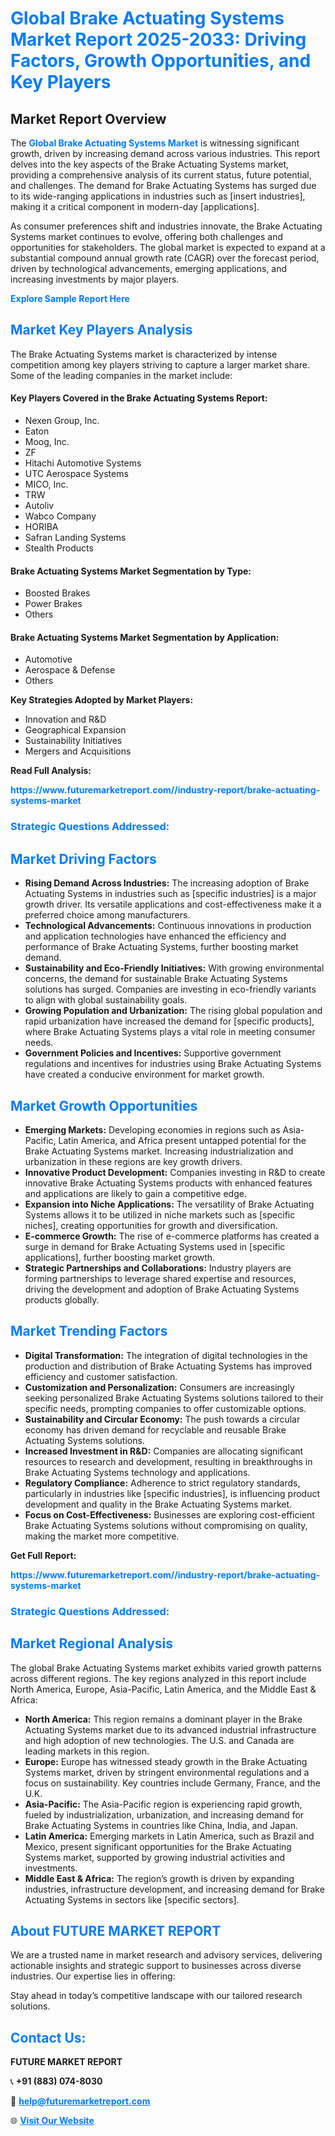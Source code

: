<h1 style="color: #007BFF;">Global Brake Actuating Systems Market Report 2025-2033: Driving Factors, Growth Opportunities, and Key Players</h1>

<section id="overview">
<h2>Market Report Overview</h2>
<p>The <a href="https://www.futuremarketreport.com//industry-report/brake-actuating-systems-market" style="color: #007BFF; text-decoration: none;"><strong>Global Brake Actuating Systems Market</strong></a> is witnessing significant growth, driven by increasing demand across various industries. This report delves into the key aspects of the Brake Actuating Systems market, providing a comprehensive analysis of its current status, future potential, and challenges. The demand for Brake Actuating Systems has surged due to its wide-ranging applications in industries such as [insert industries], making it a critical component in modern-day [applications].</p>
<p>As consumer preferences shift and industries innovate, the Brake Actuating Systems market continues to evolve, offering both challenges and opportunities for stakeholders. The global market is expected to expand at a substantial compound annual growth rate (CAGR) over the forecast period, driven by technological advancements, emerging applications, and increasing investments by major players.</p>
</section>

<section id="overview">
<p><a href="https://www.futuremarketreport.com//request-sample/reportId=58724" style="color: #007BFF; text-decoration: none;"><strong>Explore Sample Report Here</strong></a></p>
</section>

<section id="key-players">
<h2 style="color: #007BFF;">Market Key Players Analysis</h2>
<p>The Brake Actuating Systems market is characterized by intense competition among key players striving to capture a larger market share. Some of the leading companies in the market include:</p>
<h4>Key Players Covered in the Brake Actuating Systems Report:</h4>
<ul><li>Nexen Group, Inc.</li><li>Eaton</li><li>Moog, Inc.</li><li>ZF</li><li>Hitachi Automotive Systems</li><li>UTC Aerospace Systems</li><li>MICO, Inc.</li><li>TRW</li><li>Autoliv</li><li>Wabco Company</li><li>HORIBA</li><li>Safran Landing Systems</li><li>Stealth Products</li></ul>
<h4>Brake Actuating Systems Market Segmentation by Type:</h4>
<ul><li>Boosted Brakes</li><li>Power Brakes</li><li>Others</li></ul>

<h4>Brake Actuating Systems Market Segmentation by Application:</h4>
<ul><li>Automotive</li><li>Aerospace &amp; Defense</li><li>Others</li></ul>
<p><strong>Key Strategies Adopted by Market Players:</strong></p>
<ul>
<li>Innovation and R&D</li>
<li>Geographical Expansion</li>
<li>Sustainability Initiatives</li>
<li>Mergers and Acquisitions</li>
</ul>
</section>

<section>
<p><strong>Read Full Analysis: </strong></p><a href="https://www.futuremarketreport.com//industry-report/brake-actuating-systems-market" style="color: #007BFF; text-decoration: none;"><strong>https://www.futuremarketreport.com//industry-report/brake-actuating-systems-market</strong></a>
<h3 style="color: #007BFF;">Strategic Questions Addressed:</h3>
</section>

<section id="driving-factors">
<h2 style="color: #007BFF;">Market Driving Factors</h2>
<ul>
<li><strong>Rising Demand Across Industries:</strong> The increasing adoption of Brake Actuating Systems in industries such as [specific industries] is a major growth driver. Its versatile applications and cost-effectiveness make it a preferred choice among manufacturers.</li>
<li><strong>Technological Advancements:</strong> Continuous innovations in production and application technologies have enhanced the efficiency and performance of Brake Actuating Systems, further boosting market demand.</li>
<li><strong>Sustainability and Eco-Friendly Initiatives:</strong> With growing environmental concerns, the demand for sustainable Brake Actuating Systems solutions has surged. Companies are investing in eco-friendly variants to align with global sustainability goals.</li>
<li><strong>Growing Population and Urbanization:</strong> The rising global population and rapid urbanization have increased the demand for [specific products], where Brake Actuating Systems plays a vital role in meeting consumer needs.</li>
<li><strong>Government Policies and Incentives:</strong> Supportive government regulations and incentives for industries using Brake Actuating Systems have created a conducive environment for market growth.</li>
</ul>
</section>

<section id="growth-opportunities">
<h2 style="color: #007BFF;">Market Growth Opportunities</h2>
<ul>
<li><strong>Emerging Markets:</strong> Developing economies in regions such as Asia-Pacific, Latin America, and Africa present untapped potential for the Brake Actuating Systems market. Increasing industrialization and urbanization in these regions are key growth drivers.</li>
<li><strong>Innovative Product Development:</strong> Companies investing in R&D to create innovative Brake Actuating Systems products with enhanced features and applications are likely to gain a competitive edge.</li>
<li><strong>Expansion into Niche Applications:</strong> The versatility of Brake Actuating Systems allows it to be utilized in niche markets such as [specific niches], creating opportunities for growth and diversification.</li>
<li><strong>E-commerce Growth:</strong> The rise of e-commerce platforms has created a surge in demand for Brake Actuating Systems used in [specific applications], further boosting market growth.</li>
<li><strong>Strategic Partnerships and Collaborations:</strong> Industry players are forming partnerships to leverage shared expertise and resources, driving the development and adoption of Brake Actuating Systems products globally.</li>
</ul>
</section>

<section id="trending-factors">
<h2 style="color: #007BFF;">Market Trending Factors</h2>
<ul>
<li><strong>Digital Transformation:</strong> The integration of digital technologies in the production and distribution of Brake Actuating Systems has improved efficiency and customer satisfaction.</li>
<li><strong>Customization and Personalization:</strong> Consumers are increasingly seeking personalized Brake Actuating Systems solutions tailored to their specific needs, prompting companies to offer customizable options.</li>
<li><strong>Sustainability and Circular Economy:</strong> The push towards a circular economy has driven demand for recyclable and reusable Brake Actuating Systems solutions.</li>
<li><strong>Increased Investment in R&D:</strong> Companies are allocating significant resources to research and development, resulting in breakthroughs in Brake Actuating Systems technology and applications.</li>
<li><strong>Regulatory Compliance:</strong> Adherence to strict regulatory standards, particularly in industries like [specific industries], is influencing product development and quality in the Brake Actuating Systems market.</li>
<li><strong>Focus on Cost-Effectiveness:</strong> Businesses are exploring cost-efficient Brake Actuating Systems solutions without compromising on quality, making the market more competitive.</li>
</ul>
</section>

<section>
<p><strong>Get Full Report: </strong></p><a href="https://www.futuremarketreport.com//industry-report/brake-actuating-systems-market" style="color: #007BFF; text-decoration: none;"><strong>https://www.futuremarketreport.com//industry-report/brake-actuating-systems-market</strong></a>
<h3 style="color: #007BFF;">Strategic Questions Addressed:</h3>
</section>


<section id="regional-analysis">
<h2 style="color: #007BFF;">Market Regional Analysis</h2>
<p>The global Brake Actuating Systems market exhibits varied growth patterns across different regions. The key regions analyzed in this report include North America, Europe, Asia-Pacific, Latin America, and the Middle East & Africa:</p>
<ul>
<li><strong>North America:</strong> This region remains a dominant player in the Brake Actuating Systems market due to its advanced industrial infrastructure and high adoption of new technologies. The U.S. and Canada are leading markets in this region.</li>
<li><strong>Europe:</strong> Europe has witnessed steady growth in the Brake Actuating Systems market, driven by stringent environmental regulations and a focus on sustainability. Key countries include Germany, France, and the U.K.</li>
<li><strong>Asia-Pacific:</strong> The Asia-Pacific region is experiencing rapid growth, fueled by industrialization, urbanization, and increasing demand for Brake Actuating Systems in countries like China, India, and Japan.</li>
<li><strong>Latin America:</strong> Emerging markets in Latin America, such as Brazil and Mexico, present significant opportunities for the Brake Actuating Systems market, supported by growing industrial activities and investments.</li>
<li><strong>Middle East & Africa:</strong> The region’s growth is driven by expanding industries, infrastructure development, and increasing demand for Brake Actuating Systems in sectors like [specific sectors].</li>
</ul>
</section>

<footer>
<h2 style="color: #007BFF;">About FUTURE MARKET REPORT</h2>
<p>We are a trusted name in market research and advisory services, delivering actionable insights and strategic support to businesses across diverse industries. Our expertise lies in offering:</p>

<p>Stay ahead in today’s competitive landscape with our tailored research solutions.</p>

<h2 style="color: #007BFF;">Contact Us:</h2>
<p><strong>FUTURE MARKET REPORT</strong></p>
<p>📞 <strong>+91 (883) 074-8030</strong></p>
<p>📧 <strong><a href="mailto:help@futuremarketreport.com" style="color: #007BFF;">help@futuremarketreport.com</a></strong></p>
<p>🌐 <strong><a href="https://www.futuremarketreport.com/" style="color: #007BFF;">Visit Our Website</a></strong></p>
</footer>
